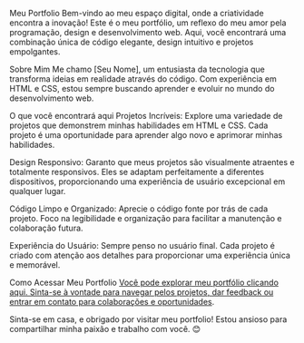 Meu Portfolio
Bem-vindo ao meu espaço digital, onde a criatividade encontra a inovação! Este é o meu portfólio, um reflexo do meu amor pela programação, design e desenvolvimento web. Aqui, você encontrará uma combinação única de código elegante, design intuitivo e projetos empolgantes.

Sobre Mim
Me chamo [Seu Nome], um entusiasta da tecnologia que transforma ideias em realidade através do código. Com experiência em HTML e CSS, estou sempre buscando aprender e evoluir no mundo do desenvolvimento web.

O que você encontrará aqui
Projetos Incríveis: Explore uma variedade de projetos que demonstrem minhas habilidades em HTML e CSS. Cada projeto é uma oportunidade para aprender algo novo e aprimorar minhas habilidades.

Design Responsivo: Garanto que meus projetos são visualmente atraentes e totalmente responsivos. Eles se adaptam perfeitamente a diferentes dispositivos, proporcionando uma experiência de usuário excepcional em qualquer lugar.

Código Limpo e Organizado: Aprecie o código fonte por trás de cada projeto. Foco na legibilidade e organização para facilitar a manutenção e colaboração futura.

Experiência do Usuário: Sempre penso no usuário final. Cada projeto é criado com atenção aos detalhes para proporcionar uma experiência única e memorável.

Como Acessar Meu Portfolio
[Você pode explorar meu portfólio clicando aqui. Sinta-se à vontade para navegar pelos projetos, dar feedback ou entrar em contato para colaborações e oportunidades](https://portfolio-sigma-lemon-76.vercel.app/index.html).

Sinta-se em casa, e obrigado por visitar meu portfolio! Estou ansioso para compartilhar minha paixão e trabalho com você. 😊

